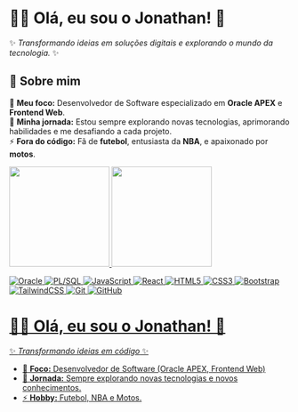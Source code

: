 # 👨‍💻 Olá, eu sou o Jonathan! 👋  
✨ _Transformando ideias em soluções digitais e explorando o mundo da tecnologia._ ✨  

## 🚀 Sobre mim  
🔭 **Meu foco:** Desenvolvedor de Software especializado em **Oracle APEX** e **Frontend Web**.  
🌱 **Minha jornada:** Estou sempre explorando novas tecnologias, aprimorando habilidades e me desafiando a cada projeto.  
⚡ **Fora do código:** Fã de **futebol**, entusiasta da **NBA**, e apaixonado por **motos**.  

<div>
  <a href="https://github.com/professorjonathan"/>
<img height="180px" src="https://github-readme-stats.vercel.app/api?username=professorjonathan&show_icons=true&theme=radical" />  
<img height="180px" src="https://github-readme-stats.vercel.app/api/top-langs/?username=professorjonathan&layout=compact&theme=radical" />
</div>

![Oracle](https://img.shields.io/badge/-Oracle_DB-F80000?style=flat-square&logo=oracle&logoColor=white)
![PL/SQL](https://img.shields.io/badge/-PL/SQL-003B57?style=flat-square&logo=oracle&logoColor=white)
![JavaScript](https://img.shields.io/badge/-JavaScript-F7DF1E?style=flat-square&logo=javascript&logoColor=black)
![React](https://img.shields.io/badge/-React-61DAFB?style=flat-square&logo=react&logoColor=black)
![HTML5](https://img.shields.io/badge/-HTML5-E34F26?style=flat-square&logo=html5&logoColor=white)
![CSS3](https://img.shields.io/badge/-CSS3-1572B6?style=flat-square&logo=css3&logoColor=white)
![Bootstrap](https://img.shields.io/badge/-Bootstrap-7952B3?style=flat-square&logo=bootstrap&logoColor=white)
![TailwindCSS](https://img.shields.io/badge/-TailwindCSS-38B2AC?style=flat-square&logo=tailwind-css&logoColor=white)
![Git](https://img.shields.io/badge/-Git-F05032?style=flat-square&logo=git&logoColor=white)
![GitHub](https://img.shields.io/badge/-GitHub-181717?style=flat-square&logo=github)

# 👨‍💻 Olá, eu sou o Jonathan! 👋
✨ _Transformando ideias em código_ ✨  

- 🔭 **Foco:** Desenvolvedor de Software (Oracle APEX, Frontend Web)
- 🌱 **Jornada:** Sempre explorando novas tecnologias e novos conhecimentos.
- ⚡ **Hobby:** Futebol, NBA e Motos.
